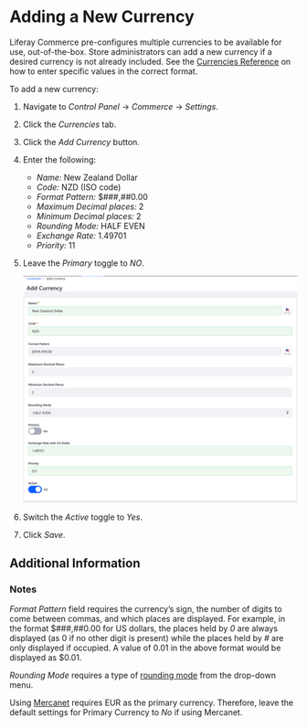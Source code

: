 # Adding a New Currency

Liferay Commerce pre-configures multiple currencies to be available for use, out-of-the-box. Store administrators can add a new currency if a desired currency is not already included. See the [Currencies Reference](./currencies-reference.md) on how to enter specific values in the correct format.

To add a new currency:

1. Navigate to _Control Panel_ → _Commerce_ → _Settings_.
1. Click the _Currencies_ tab.
1. Click the _Add Currency_ button.
1. Enter the following:
    * *Name:* New Zealand Dollar
    * *Code:* NZD (ISO code)
    * *Format Pattern:* $###,##0.00
    * *Maximum Decimal places:* 2
    * *Minimum Decimal places:* 2
    * *Rounding Mode:* HALF EVEN
    * *Exchange Rate:* 1.49701
    * *Priority:* 11
1. Leave the _Primary_ toggle to _NO_.

    ![Adding a currency](./adding-a-new-currency/images/01.png)

1. Switch the _Active_ toggle to _Yes_.
1. Click _Save_.

## Additional Information

### Notes

_Format Pattern_ field requires the currency’s sign, the number of digits to come between commas, and which places are displayed. For example, in the format $###,##0.00 for US dollars, the places held by _0_ are always displayed (as 0 if no other digit is present) while the places held by _#_ are only displayed if occupied. A value of 0.01 in the above format would be displayed as $0.01.

_Rounding Mode_ requires a type of [rounding mode](https://en.wikipedia.org/wiki/Rounding#Directed_rounding_to_an_integer) from the drop-down menu.

Using [Mercanet](../orders-and-fulfillment/mercanet.md) requires EUR as the primary currency. Therefore, leave the default settings for Primary Currency to _No_ if using Mercanet.
